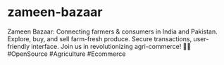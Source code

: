 # zameen-bazaar
Zameen Bazaar: Connecting farmers &amp; consumers in India and Pakistan. Explore, buy, and sell farm-fresh produce. Secure transactions, user-friendly interface. Join us in revolutionizing agri-commerce! 🌾🛒 #OpenSource #Agriculture #Ecommerce
